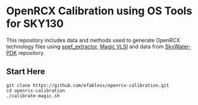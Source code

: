 # OpenRCX Calibration using OS Tools for SKY130
This repository includes data and methods used to generate OpenRCX technology files using [spef_extractor](https://github.com/Cloud-V/SPEF_EXTRACTOR), [Magic VLSI](http://opencircuitdesign.com/magic/index.html) and data from [SkyWater-PDK](https://github.com/google/skywater-pdk) repository.


## Start Here
```
git clone https://github.com/efabless/openrcx-calibration.git
cd openrcx-calibration
./calibrate-magic.sh
```
